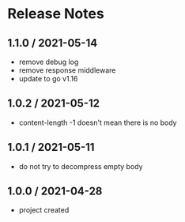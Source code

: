 # Release Notes

## 1.1.0 / 2021-05-14
- remove debug log
- remove response middleware
- update to go v1.16

## 1.0.2 / 2021-05-12
- content-length -1 doesn't mean there is no body

## 1.0.1 / 2021-05-11
- do not try to decompress empty body

## 1.0.0 / 2021-04-28
- project created
